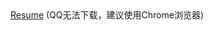 <div class="resume-frame">
        <object width="100%" height="100%" type="application/pdf" data="https://cdn.jsdelivr.net/gh/yanyunchangfeng/cdn@1.0.0/assets/ycf-resume.pdf" internalinstanceid="5">
            <a href="https://cdn.jsdelivr.net/gh/yanyunchangfeng/cdn@1.0.0/assets/ycf-resume.pdf" download="https://cdn.jsdelivr.net/gh/yanyunchangfeng/cdn@1.0.0/assets/ycf-resume.pdf">Resume</a>  (QQ无法下载，建议使用Chrome浏览器)
        </object>
</div>